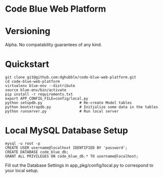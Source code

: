 
# Code Blue Web Platform

# Versioning

Alpha. No compatability guarantees of any kind.

# Quickstart

    git clone git@github.com:dghubble/code-blue-web-platform.git
    cd code-blue-web-platform
    virtualenv blue-env --distribute
    source blue-env/bin/activate
    pip install -r requirements.txt
    export APP_CONFIG_FILE=config/local.py
    python setupdb.py                 # Re-create Model tables
    python bootstrapdb.py             # Initialize some data in the tables
    python runserver.py               # Run local server

# Local MySQL Database Setup

    mysql -u root -p
    CREATE USER username@localhost IDENTIFIED BY 'password';
    CREATE DATABASE code_blue_db;
    GRANT ALL PRIVILEGES ON code_blue_db.* TO username@localhost;

Fill out the Database Settings in app_pkg/config/local.py to correspond to your local setup.




